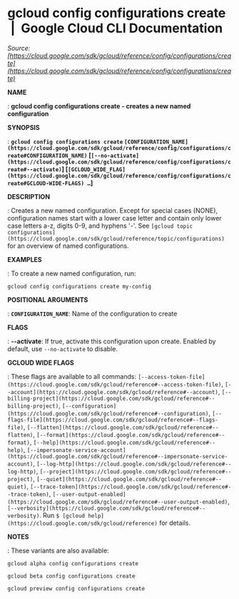 # gcloud config configurations create  |  Google Cloud CLI Documentation

*Source: [https://cloud.google.com/sdk/gcloud/reference/config/configurations/create](https://cloud.google.com/sdk/gcloud/reference/config/configurations/create)*

**NAME**

: **gcloud config configurations create - creates a new named configuration**

**SYNOPSIS**

: **`gcloud config configurations create` `[CONFIGURATION_NAME](https://cloud.google.com/sdk/gcloud/reference/config/configurations/create#CONFIGURATION_NAME)` [`[--no-activate](https://cloud.google.com/sdk/gcloud/reference/config/configurations/create#--activate)`] [`[GCLOUD_WIDE_FLAG](https://cloud.google.com/sdk/gcloud/reference/config/configurations/create#GCLOUD-WIDE-FLAGS) …`]**

**DESCRIPTION**

: Creates a new named configuration.
Except for special cases (NONE), configuration names start with a lower case
letter and contain only lower case letters a-z, digits 0-9, and hyphens '-'.
See `[gcloud topic
configurations](https://cloud.google.com/sdk/gcloud/reference/topic/configurations)` for an overview of named configurations.

**EXAMPLES**

: To create a new named configuration, run:

```
gcloud config configurations create my-config
```

**POSITIONAL ARGUMENTS**

: **`CONFIGURATION_NAME`**:
Name of the configuration to create

**FLAGS**

: **--activate**:
If true, activate this configuration upon create. Enabled by default, use
`--no-activate` to disable.

**GCLOUD WIDE FLAGS**

: These flags are available to all commands: `[--access-token-file](https://cloud.google.com/sdk/gcloud/reference#--access-token-file)`,
`[--account](https://cloud.google.com/sdk/gcloud/reference#--account)`, `[--billing-project](https://cloud.google.com/sdk/gcloud/reference#--billing-project)`,
`[--configuration](https://cloud.google.com/sdk/gcloud/reference#--configuration)`,
`[--flags-file](https://cloud.google.com/sdk/gcloud/reference#--flags-file)`,
`[--flatten](https://cloud.google.com/sdk/gcloud/reference#--flatten)`, `[--format](https://cloud.google.com/sdk/gcloud/reference#--format)`, `[--help](https://cloud.google.com/sdk/gcloud/reference#--help)`, `[--impersonate-service-account](https://cloud.google.com/sdk/gcloud/reference#--impersonate-service-account)`,
`[--log-http](https://cloud.google.com/sdk/gcloud/reference#--log-http)`,
`[--project](https://cloud.google.com/sdk/gcloud/reference#--project)`, `[--quiet](https://cloud.google.com/sdk/gcloud/reference#--quiet)`, `[--trace-token](https://cloud.google.com/sdk/gcloud/reference#--trace-token)`, `[--user-output-enabled](https://cloud.google.com/sdk/gcloud/reference#--user-output-enabled)`,
`[--verbosity](https://cloud.google.com/sdk/gcloud/reference#--verbosity)`.
Run `$ [gcloud help](https://cloud.google.com/sdk/gcloud/reference)` for details.

**NOTES**

: These variants are also available:

```
gcloud alpha config configurations create
```

```
gcloud beta config configurations create
```

```
gcloud preview config configurations create
```